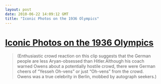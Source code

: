 ```yaml
---
layout: post
date: 2010-06-22 14:09:12 GMT
title: "Iconic Photos on the 1936 Olympics"
---
```

# [Iconic Photos on the 1936 Olympics](http://iconicphotos.wordpress.com/2010/06/21/jesse-owens/)

> (Enthusiastic crowd reaction on this clip suggests that the German people are less Aryan-obsessed than Hitler.Although his coach warned Owens about a potentially hostile crowd, there were German cheers of “Yesseh Oh-vens” or just “Oh-vens” from the crowd. Owens was a true celebrity in Berlin, mobbed by autograph seekers.)